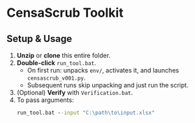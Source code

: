 # CensaScrub Toolkit

## Setup & Usage

1. **Unzip** or **clone** this entire folder.  
2. **Double-click** `run_tool.bat`.  
   - On first run: unpacks `env/`, activates it, and launches `censascrub_v001.py`.  
   - Subsequent runs skip unpacking and just run the script.  
3. (Optional) **Verify** with `Verification.bat`.  
4. To pass arguments:
   ```bat
   run_tool.bat --input "C:\path\to\input.xlsx"
